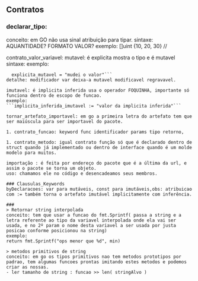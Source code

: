 ## Contratos

  ### declarar_tipo:
conceito: em GO não usa sinal atribuição para tipar.
sintaxe: AQUANTIDADE? FORMATO   VALOR? exemplo: []uint {10, 20, 30} //

  contrato_valor_variavel:
  mutavel: é explicita mostra o tipo e é mutavel
  sintaxe: <visibilidade> <nome> <tipo>
  exemplo:
  ```var explicita_mutavel string = "valor1"
	explicita_mutavel = "mudei o valor"```
  detalhe: modificador var deixa-a mutavel modificavel regravavel.

  imutavel: é implicita inferida usa o operador FOQUINHA, importante só funciona dentro de escopo de funcao.
  exemplo:
  ```implicita_inferida_imutavel := "valor da implicita inferida"```

tornar_artefato_importavel: em go a primeira letra do artefato tem que ser maiúscula para ser importavel do pacote.

1. contrato_funcao: keyword func identificador params tipo retorno,

1. contrato_metodo: igual contrato função só que é declarado dentro de struct quando já implementado ou dentro de interface quando é um molde modelo para muitos.

importação : é feita por endereço do pacote que é a última da url, e assim o pacote se torna um objeto.
uso: chamamos ele no código e desencadeamos seus membros.

### Clausulas_Keywords
byDeclaracoes: var para mutáveis, const para imutáveis,obs: atribuicao com := também torna o artefato imutável implicitamente com inferência.

###
> Retornar string interpolada
conceito: tem que usar a funcao do fmt.Sprintf( passa a string e a letra referente ao tipo da variavel interpolada onde ela vai ser usada, e no 2º param o nome desta variavel a ser usada por justa posicao conforme posicionou na string)
exemplo:
return fmt.Sprintf("ops menor que %d", min)

> metodos primitivos de string
conceito: em go os tipos primitivos nao tem metodos prototipos por padrao, tem algumas funcoes prontas imitando estes metodos e podemos criar as nossas.
- ler tamanho de string : funcao >> len( stringAlvo )

